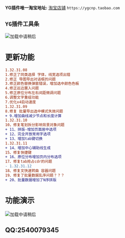**YG插件唯一淘宝地址:** [淘宝店铺](https://ygcnp.taobao.com/) `https://ygcnp.taobao.com` 

## `YG插件工具条`

![加载中请稍后](https://gdp.alicdn.com/imgextra/i2/410527756/O1CN014Fmzhv27AIMfDH77r_!!410527756.jpg "YG插件工具条")

# `更新功能`
```diff
1.32.31.08
1.修正了同类选择 字体，线宽选项出错
2.修正 导图导出对话框的问题
3.修正颜色替换弹窗错误，增加选中颜色色板
4.修正巡边置入问题
5.修正原位分布左右间距微调问题
6.调整文字重组功能
7.优化x4启动速度
1.32.31.09
8.修复 批量导出选中模式失效问题
+ 9.增加曲线减少节点和长度计算
1.32.31.10
10，修复笔划拆分影响背景对象问题
+ 11、拼版-增加页面居中选项
+ 12、完全开放常用字选项
+ 13、增加tab键切换
1.32.31.11
+ 14、增加中心辅助线生成
15、修复快捷键
+ 16、原位分布增加页内分布选项
17、修复tab抢占cdr的问题
- 1.32.31.12
18、修复文快速转曲 容器问题
19、修复了批量数据乱序问题？？？
+ 20、批量数据增加了N序拼版
``` 
# `功能演示`
![加载中请稍后](/A1.jpg "YG插件批量数据演示")

## QQ:2540079345

 
